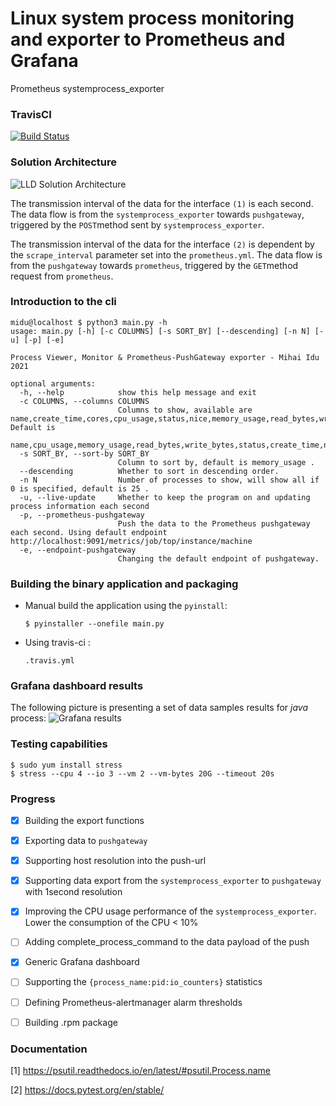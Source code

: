 # Linux system process monitoring and exporter to Prometheus and Grafana
Prometheus systemprocess_exporter 


### TravisCI
[![Build Status](https://travis-ci.com/midu16/systemprocess_exporter.svg?branch=master)](https://travis-ci.com/midu16/systemprocess_exporter)

### Solution Architecture

![LLD Solution Architecture](https://github.com/midu16/system_process_pushgateway/blob/master/documentation/Untitled%20Diagram.png)

The transmission interval of the data for the interface ```(1)``` is each second.
The data flow is from the ```systemprocess_exporter``` towards ```pushgateway```, triggered by the ```POST```method sent by ```systemprocess_exporter```.

The transmission interval of the data for the interface ```(2)``` is dependent by the ```scrape_interval``` parameter set into the ```prometheus.yml```. The data flow is from the ```pushgateway``` towards ```prometheus```, triggered by the ```GET```method request from ```prometheus```. 

### Introduction to the cli
```
midu@localhost $ python3 main.py -h       
usage: main.py [-h] [-c COLUMNS] [-s SORT_BY] [--descending] [-n N] [-u] [-p] [-e]

Process Viewer, Monitor & Prometheus-PushGateway exporter - Mihai Idu 2021

optional arguments:
  -h, --help            show this help message and exit
  -c COLUMNS, --columns COLUMNS
                        Columns to show, available are name,create_time,cores,cpu_usage,status,nice,memory_usage,read_bytes,write_bytes,n_threads,username. Default is
                        name,cpu_usage,memory_usage,read_bytes,write_bytes,status,create_time,nice,n_threads,cores.
  -s SORT_BY, --sort-by SORT_BY
                        Column to sort by, default is memory_usage .
  --descending          Whether to sort in descending order.
  -n N                  Number of processes to show, will show all if 0 is specified, default is 25 .
  -u, --live-update     Whether to keep the program on and updating process information each second
  -p, --prometheus-pushgateway
                        Push the data to the Prometheus pushgateway each second. Using default endpoint http://localhost:9091/metrics/job/top/instance/machine
  -e, --endpoint-pushgateway
                        Changing the default endpoint of pushgateway.
```

### Building the binary application and packaging 

- Manual build the application using the ````pyinstall````:
        
    ```
    $ pyinstaller --onefile main.py
    ```

- Using travis-ci :
    
    ```
  .travis.yml
  ```
  
### Grafana dashboard results
The following picture is presenting a set of data samples results for *java* process:
![Grafana results](https://github.com/midu16/systemprocess_exporter/blob/master/documentation/Screenshot_2021-03-10%20SystemProcess%20Usage%20-%20Grafana.png)


### Testing capabilities
```
$ sudo yum install stress
$ stress --cpu 4 --io 3 --vm 2 --vm-bytes 20G --timeout 20s
```
### Progress
* [x] Building the export functions
* [x] Exporting data to ```pushgateway```
* [x] Supporting host resolution into the push-url
* [x] Supporting data export from the ```systemprocess_exporter``` to ```pushgateway``` with 1second resolution
* [x] Improving the CPU usage performance of the ```systemprocess_exporter```. Lower the consumption of the CPU < 10%
* [ ] Adding complete_process_command to the data payload of the push 
* [x] Generic Grafana dashboard
* [ ] Supporting the ```{process_name:pid:io_counters}``` statistics
* [ ] Defining Prometheus-alertmanager alarm thresholds
* [ ] Building .rpm package


### Documentation

[1] https://psutil.readthedocs.io/en/latest/#psutil.Process.name

[2] https://docs.pytest.org/en/stable/
